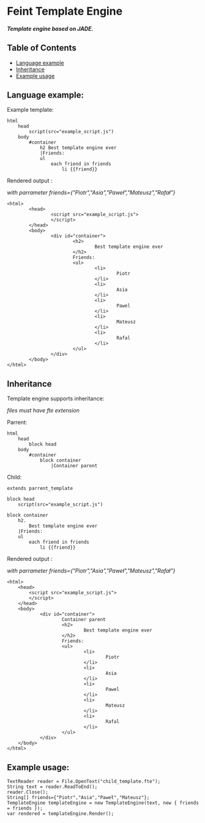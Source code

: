 Feint Template Engine
==========

<h5>Template engine based on JADE.</h5>


Table of Contents
--
* [Language example](#language-example)
* [Inheritance](#inheritance)
* [Example usage](#example-usage)


Language example:
--

Example template:

    html 
    	head
			script(src="example_script.js")
		body
			#container
				h2 Best template engine ever
				|Friends:
				ul
					each friend in friends
						li {{friend}}

Rendered output :

*with parrameter friends={"Piotr","Asia","Paweł","Mateusz","Rafał"}*

	<html>
	        <head>
	                <script src="example_script.js">
	                </script>
	        </head>
	        <body>
	                <div id="container">
	                        <h2>
	                                Best template engine ever
	                        </h2>
	                        Friends:
	                        <ul>
	                                <li>
	                                        Piotr
	                                </li>
	                                <li>
	                                        Asia
	                                </li>
	                                <li>
	                                        Pawel
	                                </li>
	                                <li>
	                                        Mateusz
	                                </li>
	                                <li>
                                        	Rafal
                                	</li>
	                        </ul>
	                </div>
	        </body>
	</html>
Inheritance
--
Template engine supports inheritance:

*files must have fte extension*

Parrent:

	html
		head
			block head
		body
			#container
				block container
					|Container parent

Child:

	extends parrent_template

	block head
		script(src="example_script.js")

	block container
		h2.
			Best template engine ever
		|Friends:
		ul
			each friend in friends
				li {{friend}}

Rendered output :

*with parrameter friends={"Piotr","Asia","Paweł","Mateusz","Rafał"}*

    <html>
        <head>
            <script src="example_script.js">
            </script>
        </head>
        <body>
                <div id="container">
                    	Container parent
                        <h2>
                                Best template engine ever
                        </h2>
                        Friends:
                        <ul>
                                <li>
                                        Piotr
                                </li>
                                <li>
                                        Asia
                                </li>
                                <li>
                                        Pawel
                                </li>
                                <li>
                                        Mateusz
                                </li>
                                <li>
                                        Rafal
                                </li>
                        </ul>
                </div>
        </body>
    </html>	


Example usage:
--

	TextReader reader = File.OpenText("child_template.fte");
	String text = reader.ReadToEnd();
	reader.Close();
	String[] friends={"Piotr","Asia","Paweł","Mateusz"};
	TemplateEngine templateEngine = new TemplateEngine(text, new { friends = friends });
	var rendered = templateEngine.Render();
